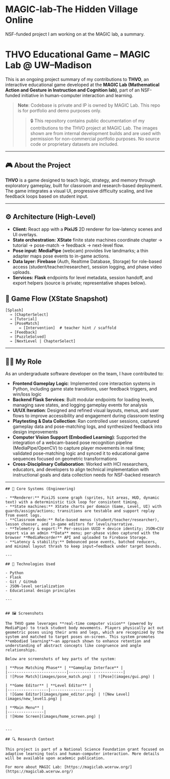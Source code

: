 # MAGIC-lab-The Hidden Village Online
NSF-funded project I am working on at the MAGIC lab, a summary.
# THVO Educational Game – MAGIC Lab @ UW–Madison

This is an ongoing project summary of my contributions to **THVO**, an interactive educational game developed at the **MAGIC Lab (Mathematical Action and Gesture in Instruction and Cognition lab)**, part of an NSF-funded initiative in human-computer interaction and learning.

> **Note**: Codebase is private and IP is owned by MAGIC Lab. This repo is for portfolio and demo purposes only.
> > 🔒 This repository contains public documentation of my contributions to the THVO project at MAGIC Lab. The images shown are from internal development builds and are used with permission for non-commercial portfolio purposes. No source code or proprietary datasets are included.


---

## 🎮 About the Project

**THVO** is a game designed to teach logic, strategy, and memory through exploratory gameplay, built for classroom and research-based deployment. The game integrates a visual UI, progressive difficulty scaling, and live feedback loops based on student input.

---
## ⚙️ Architecture (High-Level)

- **Client:** React app with a **PixiJS** 2D renderer for low-latency scenes and UI overlays.
- **State orchestration:** **XState** finite state machines coordinate chapter → tutorial → pose-match → feedback → next-level flow.
- **Pose input:** **MediaPipe** (webcam) provides live landmarks; a thin adapter maps pose events to in-game actions.
- **Data layer:** **Firebase** (Auth, Realtime Database, Storage) for role-based access (student/teacher/researcher), session logging, and phase video uploads.
- **Services:** **Flask** endpoints for level metadata, session handoff, and export helpers (source is private; representative shapes below).

## 🔄 Game Flow (XState Snapshot)

```text
[Splash]
  → [ChapterSelect]
  → [Tutorial]
  → [PoseMatch]
      ↔ [Intervention]  # teacher hint / scaffold
  → [Feedback]
  → [PuzzleSolved]
  → [NextLevel | ChapterSelect]
```
---
## 👨‍💻 My Role

As an undergraduate software developer on the team, I have contributed to:

- **Frontend Gameplay Logic**: Implemented core interaction systems in Python, including game state transitions, user feedback triggers, and win/loss logic  
- **Backend Flask Services**: Built modular endpoints for loading levels, managing save states, and logging gameplay events for analysis  
- **UI/UX Iteration**: Designed and refined visual layouts, menus, and user flows to improve accessibility and engagement during classroom testing  
- **Playtesting & Data Collection**: Ran controlled user sessions, captured gameplay data and pose-matching logs, and synthesized feedback into design improvements  
- **Computer Vision Support (Embodied Learning)**: Supported the integration of a webcam-based pose recognition pipeline (MediaPipe/OpenCV) to capture player movements in real time; validated pose-matching logic and synced it to educational game sequences focused on geometric transformations  
- **Cross-Disciplinary Collaboration**: Worked with HCI researchers, educators, and developers to align technical implementation with instructional goals and data collection needs for NSF-backed research
---
```
## 🧩 Core Systems (Engineering)

- **Renderer:** PixiJS scene graph (sprites, hit areas, HUD, dynamic text) with a deterministic tick loop for consistent timing.
- **State machines:** XState charts per domain (Game, Level, UI) with guards/assign/actions; transitions are testable and support replay from event logs.
- **Classroom mode:** Role-based menus (student/teacher/researcher), lesson chooser, and in-game editors for levels/narrative.
- **Telemetry & export:** Per-session UUID + device identity; JSON→CSV export via an admin **Data** menu; per-phase video captured with the browser **MediaRecorder** API and uploaded to Firebase Storage.
- **Latency & stability:** Debounced pose events, batched reducers, and minimal layout thrash to keep input→feedback under target bounds.

---

## 🧠 Technologies Used

- Python  
- Flask  
- Git / GitHub  
- JSON-level serialization  
- Educational design principles

---


## 🖼️ Screenshots

The THVO game leverages **real-time computer vision** (powered by MediaPipe) to track student body movements. Players physically act out geometric poses using their arms and legs, which are recognized by the system and matched to target poses on-screen. This system promotes **embodied learning**—an approach shown to enhance retention and understanding of abstract concepts like congruence and angle relationships.

Below are screenshots of key parts of the system:

| **Pose Matching Phase** | **Gameplay Interface** |
|--------------------------|------------------------|
| ![Pose Match](images/pose_match.png) | ![Pose](images/gui.png) |

| **Game Editor** | **Level Editor** |
|------------------|------------------|
| ![Game Editor](images/game_editor.png) | ![New Level](images/new_level1.png) |

| **Main Menu** |
|----------------|
| ![Home Screen](images/home_screen.png) |


---

## 🔍 Research Context

This project is part of a National Science Foundation grant focused on adaptive learning tools and human-computer interaction. More details will be available upon academic publication.

For more about MAGIC Lab: [https://magiclab.wceruw.org/](https://magiclab.wceruw.org/)

